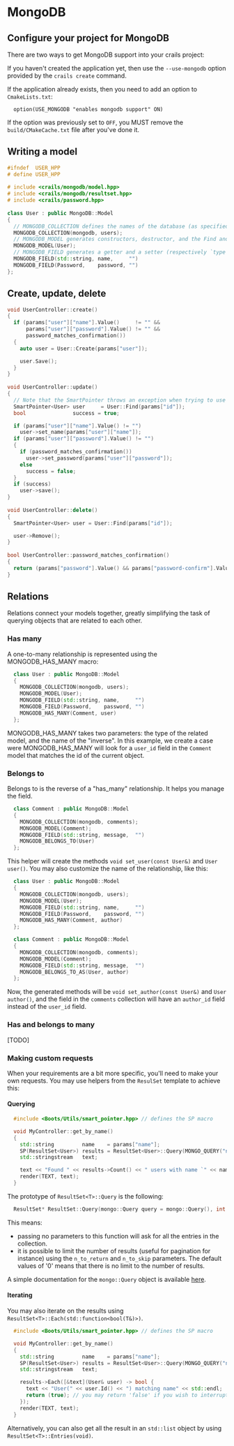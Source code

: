 # MongoDB
## Configure your project for MongoDB
There are two ways to get MongoDB support into your crails project:

If you haven't created the application yet, then use the `--use-mongodb` option provided by the `crails create` command.

If the application already exists, then you need to add an option to `CmakeLists.txt`:

      option(USE_MONGODB "enables mongodb support" ON)

If the option was previously set to `OFF`, you MUST remove the `build/CMakeCache.txt` file after you've done it.

## Writing a model

```C++
#ifndef  USER_HPP
# define USER_HPP
        
# include <crails/mongodb/model.hpp>
# include <crails/mongodb/resultset.hpp>
# include <crails/password.hpp>
        
class User : public MongoDB::Model
{
  // MONGODB_COLLECTION defines the names of the database (as specified in `conf/db.json`) and collection to use.
  MONGODB_COLLECTION(mongodb, users);
  // MONGODB_MODEL generates constructors, destructor, and the Find and Create methods.
  MONGODB_MODEL(User);
  // MONGODB_FIELD generates a getter and a setter (respectively `type name() const` and `void set_name(type)`)
  MONGODB_FIELD(std::string, name,     "")
  MONGODB_FIELD(Password,    password, "")
};
```
## Create, update, delete
```C++
void UserController::create()
{
  if (params["user"]["name"].Value()     != "" &&
      params["user"]["password"].Value() != "" &&
      password_matches_confirmation())
  {
    auto user = User::Create(params["user"]);

    user.Save();
  }
}
        
void UserController::update()
{
  // Note that the SmartPointer throws an exception when trying to use null pointers.
  SmartPointer<User> user     = User::Find(params["id"]);
  bool               success = true;

  if (params["user"]["name"].Value() != "")
    user->set_name(params["user"]["name"]);
  if (params["user"]["password"].Value() != "")
  {
    if (password_matches_confirmation())
      user->set_password(params["user"]["password"]);
    else
      success = false;
  }
  if (success)
    user->save();
}
        
void UserController::delete()
{
  SmartPointer<User> user = User::Find(params["id"]);

  user->Remove();
}
        
bool UserController::password_matches_confirmation()
{
  return (params["password"].Value() && params["password-confirm"].Value());
}
```

## Relations
Relations connect your models together, greatly simplifying the task of querying objects that are related to each other.

### Has many
A one-to-many relationship is represented using the MONGODB_HAS_MANY macro:
```C++
  class User : public MongoDB::Model
  {
    MONGODB_COLLECTION(mongodb, users);
    MONGODB_MODEL(User);
    MONGODB_FIELD(std::string, name,     "")
    MONGODB_FIELD(Password,    password, "")
    MONGODB_HAS_MANY(Comment, user)
  };
```

MONGODB_HAS_MANY takes two parameters: the type of the related model, and the name of the "inverse". In this example,
we create a case were MONGODB_HAS_MANY will look for a `user_id` field in the `Comment` model that matches the id of
the current object.

### Belongs to
Belongs to is the reverse of a "has_many" relationship. It helps you manage the field.
```C++
  class Comment : public MongoDB::Model
  {
    MONGODB_COLLECTION(mongodb, comments);
    MONGODB_MODEL(Comment);
    MONGODB_FIELD(std::string, message,  "")
    MONGODB_BELONGS_TO(User)
  };
```

This helper will create the methods `void set_user(const User&)` and `User user()`.
You may also customize the name of the relationship, like this:

```C++
  class User : public MongoDB::Model
  {
    MONGODB_COLLECTION(mongodb, users);
    MONGODB_MODEL(User);
    MONGODB_FIELD(std::string, name,     "")
    MONGODB_FIELD(Password,    password, "")
    MONGODB_HAS_MANY(Comment, author)
  };

  class Comment : public MongoDB::Model
  {
    MONGODB_COLLECTION(mongodb, comments);
    MONGODB_MODEL(Comment);
    MONGODB_FIELD(std::string, message,  "")
    MONGODB_BELONGS_TO_AS(User, author)
  };
```

Now, the generated methods will be `void set_author(const User&)` and `User author()`, and the field in the `comments`
collection will have an `author_id` field instead of the `user_id` field.

### Has and belongs to many

[TODO]

### Making custom requests

When your requirements are a bit more specific, you'll need to make your own requests. You may use helpers from the `ResulSet` template to achieve this:

#### Querying
```C++
  #include <Boots/Utils/smart_pointer.hpp> // defines the SP macro

  void MyController::get_by_name()
  {
    std::string         name    = params["name"];
    SP(ResultSet<User>) results = ResultSet<User>::Query(MONGO_QUERY("name" << name));
    std::stringstream   text;

    text << "Found " << results->Count() << " users with name `" << name '`' << std::endl;
    render(TEXT, text);
  }
```

The prototype of `ResultSet<T>::Query` is the following:
```C++
  ResultSet* ResultSet::Query(mongo::Query query = mongo::Query(), int n_to_return = 0, int n_to_skip = 0);
```
This means:
* passing no parameters to this function will ask for all the entries in the collection.
* it is possible to limit the number of results (useful for pagination for instance) using the `n_to_return` and `n_to_skip` parameters. The default values of '0' means that there is no limit to the number of results.

A simple documentation for the `mongo::Query` object is available [here](https://github.com/mongodb/mongo-cxx-driver/wiki/Tutorial#query).

#### Iterating
You may also iterate on the results using `ResultSet<T>::Each(std::function<bool(T&)>)`.

```C++
  #include <Boots/Utils/smart_pointer.hpp> // defines the SP macro

  void MyController::get_by_name()
  {
    std::string         name    = params["name"];
    SP(ResultSet<User>) results = ResultSet<User>::Query(MONGO_QUERY("name" << name));
    std::stringstream   text;

    results->Each([&text](User& user) -> bool {
      text << "User(" << user.Id() << ") matching name" << std::endl;
      return (true); // you may return 'false' if you wish to interrupt the loop
    });
    render(TEXT, text);
  }
```

Alternatively, you can also get all the result in an `std::list` object by using `ResultSet<T>::Entries(void)`.
